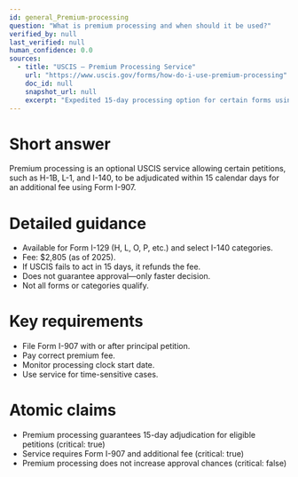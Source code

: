 ```yaml
---
id: general_Premium-processing
question: "What is premium processing and when should it be used?"
verified_by: null
last_verified: null
human_confidence: 0.0
sources:
  - title: "USCIS – Premium Processing Service"
    url: "https://www.uscis.gov/forms/how-do-i-use-premium-processing"
    doc_id: null
    snapshot_url: null
    excerpt: "Expedited 15-day processing option for certain forms using Form I-907."
---
```


# Short answer
Premium processing is an optional USCIS service allowing certain petitions, such as H-1B, L-1, and I-140, to be adjudicated within 15 calendar days for an additional fee using Form I-907.

# Detailed guidance
- Available for Form I-129 (H, L, O, P, etc.) and select I-140 categories.  
- Fee: $2,805 (as of 2025).  
- If USCIS fails to act in 15 days, it refunds the fee.  
- Does not guarantee approval—only faster decision.  
- Not all forms or categories qualify.  

# Key requirements
- File Form I-907 with or after principal petition.  
- Pay correct premium fee.  
- Monitor processing clock start date.  
- Use service for time-sensitive cases.  

# Atomic claims
- Premium processing guarantees 15-day adjudication for eligible petitions (critical: true)
- Service requires Form I-907 and additional fee (critical: true)
- Premium processing does not increase approval chances (critical: false)

